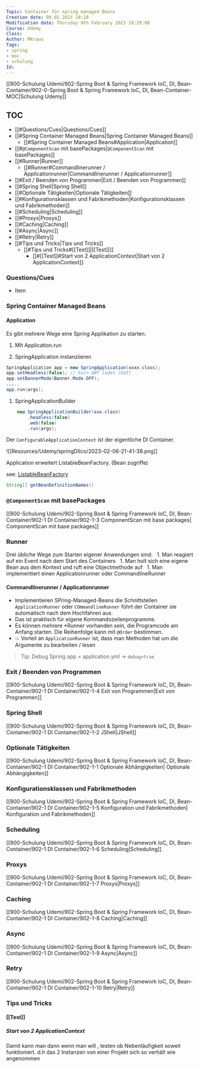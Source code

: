```yaml
---
Topic: Container für spring managed Beans
Creation date: 09.02.2023 18:28
Modification date: Thursday 9th February 2023 18:29:08
Course: Udemy
Class:
Author: MKraus
Tags: 
- spring
- moc 
- schulung 
Id:
---
```


[[900-Schulung Udemi/902-Spring Boot & Spring Framework IoC, DI, Bean-Container/902-0-Spring Boot & Spring Framework IoC, DI, Bean-Container-MOC|Schulung Udemy]]

## TOC

- [[#Questions/Cues|Questions/Cues]]
- [[#Spring Container Managed Beans|Spring Container Managed Beans]]
	- [[#Spring Container Managed Beans#Application|Application]]
- [[#`@ComponentScan` mit basePackages|`@ComponentScan` mit basePackages]]
- [[#Runner|Runner]]
	- [[#Runner#Commandlinerunner / Applicationrunner|Commandlinerunner / Applicationrunner]]
- [[#Exit / Beenden von Programmen|Exit / Beenden von Programmen]]
- [[#Spring Shell|Spring Shell]]
- [[#Optionale Tätigkeiten|Optionale Tätigkeiten]]
- [[#Konfigurationsklassen und Fabrikmethoden|Konfigurationsklassen und Fabrikmethoden]]
- [[#Scheduling|Scheduling]]
- [[#Proxys|Proxys]]
- [[#Caching|Caching]]
- [[#Async|Async]]
- [[#Retry|Retry]]
- [[#Tips und Tricks|Tips und Tricks]]
	- [[#Tips und Tricks#[[Test]]|[[Test]]]]
		- [[#[[Test]]#Start von 2 ApplicationContext|Start von 2 ApplicationContext]]




### Questions/Cues
- Item

### Spring Container Managed Beans

#### Application

Es gibt mehrere Wege eine Spring Applikation zu starten.

1. MIt Application.run

1. SpringApplication instanziieren

```java
SpringApplication app = new SpringApplication(xxxx.class);
app.setHeadless(false); // kein AWT laden (GUI)
app.setBannerMode(Banner.Mode.OFF);
.....
app.run(args);
```

1. SpringApplicationBuilder
   
```java
    new SpringApplicationBuilder(xxx.class)
        .headless(false)
        .web(false)
        .run(args);
```

  

Der `ConfigurableApplicationContext` ist der eigentliche DI Container.

![[Resources/Udemy/springDIIco/2023-02-06-21-41-38.png]]

Application erweitert ListableBeanFactory. (Bean zugriffe)

see: [ListableBeanFactory](https://docs.spring.io/spring-framework/docs/current/javadoc-api/org/springframework/beans/factory/ListableBeanFactory.html)

```java
String[] getBeanDefinitionNames()
```

### `@ComponentScan` mit basePackages

[[900-Schulung Udemi/902-Spring Boot & Spring Framework IoC, DI, Bean-Container/902-1 DI Container/902-1-3 ComponentScan mit base packages| ComponentScan mit base packages]]

### Runner
Drei übliche Wege zum Starten eigener Anwendungen sind:
  1. Man reagiert auf ein Event nach dem Start des Containers
  1. Man holt sich eine eigene Bean aus dem Kontext und ruft eine Objectmethode auf
  1. Man implementiert einen Applicationrunner oder CommandlineRunner

#### Commandlinerunner / Applicationrunner
- Implementieren SPring-Managed-Beans die Schnittstellen `ApplicationRunner` oder `COmmandlineRunner` führt der Container sie automatisch nach dem Hochfahren aus.
- Das ist praktisch für eigene Kommandozeilenprogramme.
- Es können mehrere *Runner vorhanden sein, die Programcode am Anfang starten. Die Reihenfolge kann mit `@Order` bestimmen.
- 💥 Vorteil an `ApplicationRunner` ist, dass man Methoden hat um die Argumente zu bearbeiten / lesen 
  
> Tip: Debug Spring app = application.yml -> `debug=true`

### Exit / Beenden von Programmen

[[900-Schulung Udemi/902-Spring Boot & Spring Framework IoC, DI, Bean-Container/902-1 DI Container/902-1-4 Exit von Programmen|Exit von Programmen]]

### Spring Shell
[[900-Schulung Udemi/902-Spring Boot & Spring Framework IoC, DI, Bean-Container/902-1 DI Container/902-1-2 JShell|JShell]]

### Optionale Tätigkeiten 
[[900-Schulung Udemi/902-Spring Boot & Spring Framework IoC, DI, Bean-Container/902-1 DI Container/902-1-1 Optionale Abhängigkeiten|  Optionale Abhängigkeiten]]

### Konfigurationsklassen und Fabrikmethoden

[[900-Schulung Udemi/902-Spring Boot & Spring Framework IoC, DI, Bean-Container/902-1 DI Container/902-1-5 Konfiguration und Fabrikmethoden|  Konfiguration und Fabrikmethoden]]

### Scheduling

[[900-Schulung Udemi/902-Spring Boot & Spring Framework IoC, DI, Bean-Container/902-1 DI Container/902-1-6 Scheduling|Scheduling]]

### Proxys

[[900-Schulung Udemi/902-Spring Boot & Spring Framework IoC, DI, Bean-Container/902-1 DI Container/902-1-7 Proxys|Proxys]]

### Caching

[[900-Schulung Udemi/902-Spring Boot & Spring Framework IoC, DI, Bean-Container/902-1 DI Container/902-1-8 Caching|Caching]]

### Async

[[900-Schulung Udemi/902-Spring Boot & Spring Framework IoC, DI, Bean-Container/902-1 DI Container/902-1-9 Async|Async]]

### Retry

[[900-Schulung Udemi/902-Spring Boot & Spring Framework IoC, DI, Bean-Container/902-1 DI Container/902-1-10 Retry|Retry]]

### Tips und Tricks

#### [[Test]] 

##### Start von 2 ApplicationContext
Damit kann man dann wenn man will , testen ob Nebenläufigkeit soweit funktioniert. d.h das 2 Instanzen von einer Projekt sich so verhält wie angenommen
